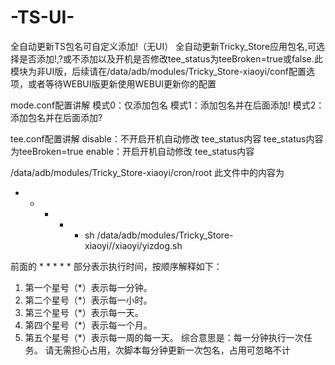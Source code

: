 # -TS-UI-
全自动更新TS包名可自定义添加!（无UI）
全自动更新Tricky_Store应用包名,可选择是否添加!,?或不添加以及开机是否修改tee_status为teeBroken=true或false.此模块为非UI版，后续请在/data/adb/modules/Tricky_Store-xiaoyi/conf配置选项，或者等待WEBUI版更新使用WEBUI更新你的配置


mode.conf配置讲解
模式0：仅添加包名
模式1：添加包名并在后面添加!
模式2：添加包名并在后面添加?


tee.conf配置讲解
disable：不开启开机自动修改 tee_status内容
tee_status内容为teeBroken=true
enable：开启开机自动修改 tee_status内容



/data/adb/modules/Tricky_Store-xiaoyi/cron/root
此文件中的内容为
* * * * * sh /data/adb/modules/Tricky_Store-xiaoyi//xiaoyi/yizdog.sh

前面的 * * * * * 部分表示执行时间，按顺序解释如下：

1. 第一个星号（*）表示每一分钟。
2. 第二个星号（*）表示每一小时。
3. 第三个星号（*）表示每一天。
4. 第四个星号（*）表示每一个月。
5. 第五个星号（*）表示每一周的每一天。
综合意思是：每一分钟执行一次任务。
请无需担心占用，次脚本每分钟更新一次包名，占用可忽略不计
